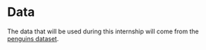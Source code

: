 # Data
The data that will be used during this internship will come from the [penguins dataset](https://towardsdatascience.com/penguins-dataset-overview-iris-alternative-9453bb8c8d95).
